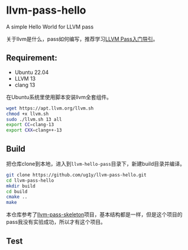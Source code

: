 # llvm-pass-hello

A simple Hello World for LLVM pass

关于llvm是什么，pass如何编写，推荐学习[LLVM Pass入门导引](https://zhuanlan.zhihu.com/p/122522485)。

## Requirement:

- Ubuntu 22.04
- LLVM 13
- clang 13

在Ubuntu系统里使用脚本安装llvm全套组件。
```bash
wget https://apt.llvm.org/llvm.sh
chmod +x llvm.sh
sudo ./llvm.sh 13 all
export CC=clang-13
export CXX=clang++-13
```

## Build

把仓库clone到本地，进入到`llvm-hello-pass`目录下，新建build目录并编译。
```bash
git clone https://github.com/ug1y/llvm-pass-hello.git
cd llvm-pass-hello
mkdir build
cd build
cmake ..
make
```

本仓库参考了[llvm-pass-skeleton](https://github.com/sampsyo/llvm-pass-skeleton)项目，基本结构都是一样，但是这个项目的pass我没有实验成功，所以才有这个项目。

## Test

